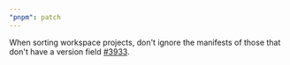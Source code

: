```yaml
---
"pnpm": patch
---
```


When sorting workspace projects, don't ignore the manifests of those that don't have a version field [#3933](https://github.com/pnpm/pnpm/issues/3933).
